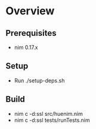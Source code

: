 # Overview


## Prerequisites

- nim 0.17.x

## Setup

- Run ./setup-deps.sh

## Build

- nim c -d:ssl src/huenim.nim 
- nim c -d:ssl tests/runTests.nim
